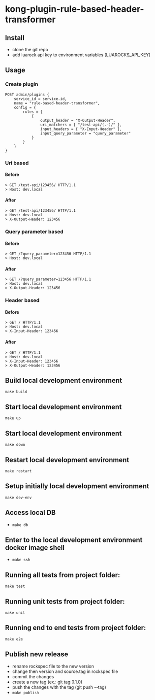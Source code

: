 # kong-plugin-rule-based-header-transformer

## Install
 - clone the git repo
 - add luarock api key to environment variables (LUAROCKS_API_KEY)

## Usage

### Create plugin
```
POST admin/plugins {
    service_id = service.id,
    name = "rule-based-header-transformer",
    config = {
        rules = {
            {
                output_header = "X-Output-Header",
                uri_matchers = { "/test-api/(.-)/" },
                input_headers = { "X-Input-Header" },
                input_query_parameter = "query_parameter"
            }
        }
    }
}
```

### Uri based
#### Before
```
> GET /test-api/123456/ HTTP/1.1
> Host: dev.local
```

#### After
```
> GET /test-api/123456/ HTTP/1.1
> Host: dev.local
> X-Output-Header: 123456
```

### Query parameter based
#### Before
```
> GET /?query_parameter=123456 HTTP/1.1
> Host: dev.local
```

#### After
```
> GET /?query_parameter=123456 HTTP/1.1
> Host: dev.local
> X-Output-Header: 123456
```

### Header based
#### Before
```
> GET / HTTP/1.1
> Host: dev.local
> X-Input-Header: 123456
```

#### After
```
> GET / HTTP/1.1
> Host: dev.local
> X-Input-Header: 123456
> X-Output-Header: 123456
```


## Build local development environment

`make build`

## Start local development environment

`make up`

## Start local development environment

`make down`

## Restart local development environment

`make restart`

## Setup initially local development environment

`make dev-env`

## Access local DB

- `make db`

## Enter to the local development environment docker image shell

- `make ssh`

## Running all tests from project folder:

`make test`

## Running unit tests from project folder:

`make unit`

## Running end to end tests from project folder:

`make e2e`

## Publish new release
 - rename rockspec file to the new version
 - change then version and source.tag in rockspec file
 - commit the changes
 - create a new tag (ex.: git tag 0.1.0)
 - push the changes with the tag (git push --tag)
 - `make publish`
